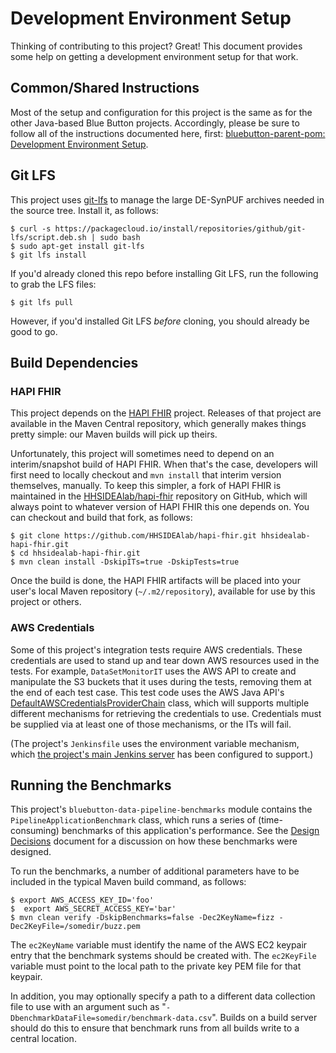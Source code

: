 Development Environment Setup
=============================

Thinking of contributing to this project? Great! This document provides some help on getting a development environment setup for that work.

## Common/Shared Instructions

Most of the setup and configuration for this project is the same as for the other Java-based Blue Button projects. Accordingly, please be sure to follow all of the instructions documented here, first: [bluebutton-parent-pom: Development Environment Setup](https://github.com/HHSIDEAlab/bluebutton-parent-pom/blob/devenv-instructions/dev/devenv-readme.md).

## Git LFS

This project uses [git-lfs](https://git-lfs.github.com/) to manage the large DE-SynPUF archives needed in the source tree. Install it, as follows:

    $ curl -s https://packagecloud.io/install/repositories/github/git-lfs/script.deb.sh | sudo bash
    $ sudo apt-get install git-lfs
    $ git lfs install

If you'd already cloned this repo before installing Git LFS, run the following to grab the LFS files:

    $ git lfs pull

However, if you'd installed Git LFS *before* cloning, you should already be good to go.

## Build Dependencies

### HAPI FHIR

This project depends on the [HAPI FHIR](https://github.com/jamesagnew/hapi-fhir) project. Releases of that project are available in the Maven Central repository, which generally makes things pretty simple: our Maven builds will pick up theirs.

Unfortunately, this project will sometimes need to depend on an interim/snapshot build of HAPI FHIR. When that's the case, developers will first need to locally checkout and `mvn install` that interim version themselves, manually. To keep this simpler, a fork of HAPI FHIR is maintained in the [HHSIDEAlab/hapi-fhir](https://github.com/HHSIDEAlab/hapi-fhir) repository on GitHub, which will always point to whatever version of HAPI FHIR this one depends on. You can checkout and build that fork, as follows:

    $ git clone https://github.com/HHSIDEAlab/hapi-fhir.git hhsidealab-hapi-fhir.git
    $ cd hhsidealab-hapi-fhir.git
    $ mvn clean install -DskipITs=true -DskipTests=true

Once the build is done, the HAPI FHIR artifacts will be placed into your user's local Maven repository (`~/.m2/repository`), available for use by this project or others.

### AWS Credentials

Some of this project's integration tests require AWS credentials. These credentials are used to stand up and tear down AWS resources used in the tests. For example, `DataSetMonitorIT` uses the AWS API to create and manipulate the S3 buckets that it uses during the tests, removing them at the end of each test case. This test code uses the AWS Java API's [DefaultAWSCredentialsProviderChain](http://docs.aws.amazon.com/AWSJavaSDK/latest/javadoc/com/amazonaws/auth/DefaultAWSCredentialsProviderChain.html) class, which will supports multiple different mechanisms for retrieving the credentials to use. Credentials must be supplied via at least one of those mechanisms, or the ITs will fail.

(The project's `Jenkinsfile` uses the environment variable mechanism, which [the project's main Jenkins server](http://builds.hhsdevcloud.us/) has been configured to support.)

## Running the Benchmarks

This project's `bluebutton-data-pipeline-benchmarks` module contains the `PipelineApplicationBenchmark` class, which runs a series of (time-consuming) benchmarks of this application's performance. See the [Design Decisions](./design-decisions-readme.md) document for a discussion on how these benchmarks were designed.

To run the benchmarks, a number of additional parameters have to be included in the typical Maven build command, as follows:

    $ export AWS_ACCESS_KEY_ID='foo'
    $  export AWS_SECRET_ACCESS_KEY='bar'
    $ mvn clean verify -DskipBenchmarks=false -Dec2KeyName=fizz -Dec2KeyFile=/somedir/buzz.pem

The `ec2KeyName` variable must identify the name of the AWS EC2 keypair entry that the benchmark systems should be created with. The `ec2KeyFile` variable must point to the local path to the private key PEM file for that keypair.

In addition, you may optionally specify a path to a different data collection file to use with an argument such as "`-DbenchmarkDataFile=somedir/benchmark-data.csv`". Builds on a build server should do this to ensure that benchmark runs from all builds write to a central location.
